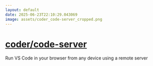 ```yaml
---
layout: default
date: 2025-06-23T22:10:29.043069
image: assets/coder_code-server_cropped.png
---
```


# [coder/code-server](https://github.com/coder/code-server)

Run VS Code in your browser from any device using a remote server
